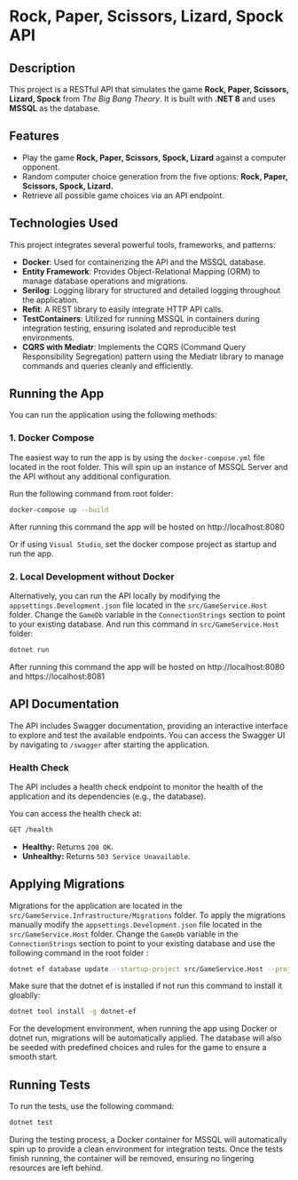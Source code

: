 # Rock, Paper, Scissors, Lizard, Spock API

## Description

This project is a RESTful API that simulates the game **Rock, Paper, Scissors, Lizard, Spock** from _The Big Bang Theory_. It is built with **.NET 8** and uses **MSSQL** as the database.

## Features

- Play the game **Rock, Paper, Scissors, Spock, Lizard** against a computer opponent.
- Random computer choice generation from the five options: **Rock, Paper, Scissors, Spock, Lizard.**
- Retrieve all possible game choices via an API endpoint.

## Technologies Used

This project integrates several powerful tools, frameworks, and patterns:

- **Docker**: Used for containerizing the API and the MSSQL database.
- **Entity Framework**: Provides Object-Relational Mapping (ORM) to manage database operations and migrations.
- **Serilog**: Logging library for structured and detailed logging throughout the application.
- **Refit**: A REST library to easily integrate HTTP API calls.
- **TestContainers**: Utilized for running MSSQL in containers during integration testing, ensuring isolated and reproducible test environments.
- **CQRS with Mediatr**: Implements the CQRS (Command Query Responsibility Segregation) pattern using the Mediatr library to manage commands and queries cleanly and efficiently.

## Running the App

You can run the application using the following methods:

### 1. Docker Compose

The easiest way to run the app is by using the `docker-compose.yml` file located in the root folder. This will spin up an instance of MSSQL Server and the API without any additional configuration.

Run the following command from root folder:

```bash
docker-compose up --build
```

After running this command the app will be hosted on http://localhost:8080

Or if using `Visual Studio`, set the docker compose project as startup and run the app.

### 2. Local Development without Docker

Alternatively, you can run the API locally by modifying the `appsettings.Development.json` file located in the `src/GameService.Host` folder. Change the `GameDb` variable in the `ConnectionStrings` section to point to your existing database.
And run this command in `src/GameService.Host` folder:

```bash
dotnet run
```

After running this command the app will be hosted on http://localhost:8080 and https://localhost:8081

## API Documentation

The API includes Swagger documentation, providing an interactive interface to explore and test the available endpoints. You can access the Swagger UI by navigating to `/swagger` after starting the application.

### Health Check

The API includes a health check endpoint to monitor the health of the application and its dependencies (e.g., the database).

You can access the health check at:

```bash
GET /health
```

- **Healthy:** Returns `200 OK`.
- **Unhealthy:** Returns `503 Service Unavailable`.

## Applying Migrations

Migrations for the application are located in the `src/GameService.Infrastructure/Migrations` folder. To apply the migrations manually modify the `appsettings.Development.json` file located in the `src/GameService.Host` folder. Change the `GameDb` variable in the `ConnectionStrings` section to point to your existing database and use the following command in the root folder :

```bash
dotnet ef database update --startup-project src/GameService.Host --project src/GameService.Infrastructure
```

Make sure that the dotnet ef is installed if not run this command to install it gloablly:

```bash
dotnet tool install -g dotnet-ef
```

For the development environment, when running the app using Docker or dotnet run, migrations will be automatically applied. The database will also be seeded with predefined choices and rules for the game to ensure a smooth start.

## Running Tests

To run the tests, use the following command:

```bash
dotnet test
```

During the testing process, a Docker container for MSSQL will automatically spin up to provide a clean environment for integration tests. Once the tests finish running, the container will be removed, ensuring no lingering resources are left behind.
